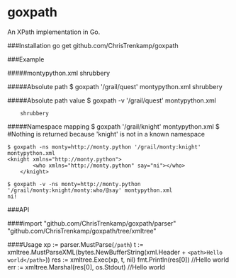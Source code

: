 # goxpath
An XPath implementation in Go.

###Installation
    go get github.com/ChrisTrenkamp/goxpath

###Example

#####montypython.xml
    <?xml version="1.0" encoding="UTF-8"?>
    <grail>
        <quest>
            <for>shrubbery</for>
        </quest>
        <knight xmlns="http://monty.python">
            <who say="ni!"/>
        </knight>
    </grail>

#####Absolute path
    $ goxpath '/grail/quest' montypython.xml
    <quest>
            <for>shrubbery</for>
        </quest>

#####Absolute path value
    $ goxpath -v '/grail/quest' montypython.xml
    
        shrubbery

#####Namespace mapping
    $ goxpath '/grail/knight' montypython.xml
    $ #Nothing is returned because 'knight' is not in a known namespace
    
    $ goxpath -ns monty=http://monty.python '/grail/monty:knight' montypython.xml
    <knight xmlns="http://monty.python">
            <who xmlns="http://monty.python" say="ni"></who>
        </knight>
    
    $ goxpath -v -ns monty=http://monty.python '/grail/monty:knight/monty:who/@say' montypython.xml
    ni!
    
###API

####import
    "github.com/ChrisTrenkamp/goxpath/parser"
    "github.com/ChrisTrenkamp/goxpath/tree/xmltree"

####Usage
    xp := parser.MustParse(`/path`)
    t := xmltree.MustParseXML(bytes.NewBufferString(xml.Header + `<path>Hello world</path>`))
    res := xmltree.Exec(xp, t, nil)
    fmt.Println(res[0]) //Hello world
    err := xmltree.Marshal(res[0], os.Stdout) //<path>Hello world</path>
